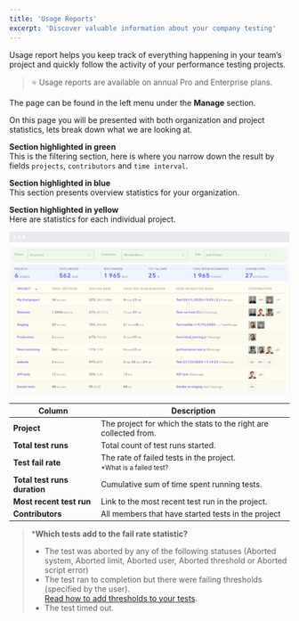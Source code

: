 ```yaml
---
title: 'Usage Reports'
excerpt: 'Discover valuable information about your company testing'
---
```



Usage report helps you keep track of everything happening in your team’s project and quickly follow the activity of your performance testing projects.

> ⭐️ Usage reports are available on annual Pro and Enterprise plans.

The page can be found in the left menu under the **Manage** section.

On this page you will be presented with both organization and project statistics, lets break down what we are looking at.

**Section highlighted in green**<br/>
This is the filtering section, here is where you narrow down the result by fields `projects`, `contributors` and `time interval`.

**Section highlighted in blue**<br/>
This section presents overview statistics for your organization.

**Section highlighted in yellow**<br/>
Here are statistics for each individual project.

![Full UI](images/Usage-Reports/full-ui.jpg)

| Column                       | Description                                                                           |
| ---------------------------- | ------------------------------------------------------------------------------------- |
| **Project**                  | The project for which the stats to the right are collected from.                      |
| **Total test runs**          | Total count of test runs started.                                                     |
| **Test fail rate**           | The rate of failed tests in the project. <br/><small>\*What is a failed test?</small> |
| **Total test runs duration** | Cumulative sum of time spent running tests.                                           |
| **Most recent test run**     | Link to the most recent test run in the project.                                      |
| **Contributors**             | All members that have started tests in the project                                    |

> \***Which tests add to the fail rate statistic?**
>
> - The test was aborted by any of the following statuses (Aborted system, Aborted limit, Aborted user, Aborted threshold or Aborted script error)
> - The test ran to completion but there were failing thresholds (specified by the user).<br/>[Read how to add thresholds to your tests](/using-k6/thresholds).
> - The test timed out.
